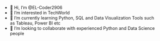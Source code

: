 - 👋 Hi, I’m @EL-Coder2906
- 👀 I’m interested in TechWorld
- 🌱 I’m currently learning Python, SQL and Data Visualization Tools such as Tableau, Power BI etc
- 💞️ I’m looking to collaborate with experienced Python and Data Science people

<!---
EL-Coder2906/EL-Coder2906 is a ✨ special ✨ repository because its `README.md` (this file) appears on your GitHub profile.
You can click the Preview link to take a look at your changes.
--->
